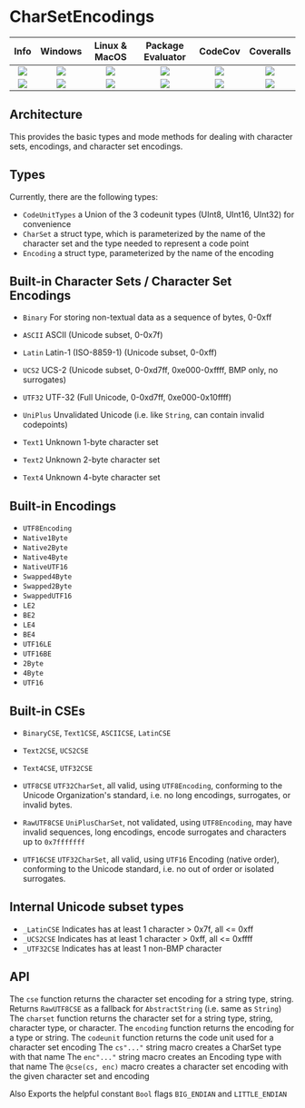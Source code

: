 # CharSetEncodings

| **Info** | **Windows** | **Linux & MacOS** | **Package Evaluator** | **CodeCov** | **Coveralls** |
|:------------------:|:------------------:|:---------------------:|:-----------------:|:---------------------:|:-----------------:|
| [![][license-img]][license-url] | [![][app-s-img]][app-s-url] | [![][travis-s-img]][travis-url] | [![][pkg-s-img]][pkg-url] | [![][codecov-img]][codecov-url] | [![][coverall-s-img]][coverall-s-url]
| [![][gitter-img]][gitter-url] | [![][app-m-img]][app-m-url] | [![][travis-m-img]][travis-url] | [![][pkg-m-img]][pkg-url] | [![][codecov-img]][codecov-url] | [![][coverall-m-img]][coverall-m-url]

[license-img]:  http://img.shields.io/badge/license-MIT-brightgreen.svg?style=flat
[license-url]:  LICENSE.md

[gitter-img]:   https://badges.gitter.im/Join%20Chat.svg
[gitter-url]:   https://gitter.im/JuliaString/Lobby?utm_source=badge&utm_medium=badge&utm_campaign=pr-badge

[travis-url]:   https://travis-ci.org/JuliaString/CharSetEncodings.jl
[travis-s-img]: https://travis-ci.org/JuliaString/CharSetEncodings.jl.svg
[travis-m-img]: https://travis-ci.org/JuliaString/CharSetEncodings.jl.svg?branch=master

[app-s-url]:    https://ci.appveyor.com/project/ScottPJones/charsetencodings-jl
[app-m-url]:    https://ci.appveyor.com/project/ScottPJones/charsetencodings-jl/branch/master
[app-s-img]:    https://ci.appveyor.com/api/projects/status/08ylxl46exltiemd?svg=true
[app-m-img]:    https://ci.appveyor.com/api/projects/status/08ylxl46exltiemd/branch/master?svg=true

[pkg-url]:      http://pkg.julialang.org/?pkg=CharSetEncodings
[pkg-s-img]:    http://pkg.julialang.org/badges/CharSetEncodings_0.6.svg
[pkg-m-img]:    http://pkg.julialang.org/badges/CharSetEncodings_0.7.svg

[codecov-url]:  https://codecov.io/gh/JuliaString/CharSetEncodings.jl
[codecov-img]:  https://codecov.io/gh/JuliaString/CharSetEncodings.jl/branch/master/graph/badge.svg

[coverall-s-url]: https://coveralls.io/github/JuliaString/CharSetEncodings.jl
[coverall-m-url]: https://coveralls.io/github/JuliaString/CharSetEncodings.jl?branch=master
[coverall-s-img]: https://coveralls.io/repos/github/JuliaString/CharSetEncodings.jl/badge.svg
[coverall-m-img]: https://coveralls.io/repos/github/JuliaString/CharSetEncodings.jl/badge.svg?branch=master

## Architecture
This provides the basic types and mode methods for dealing with character sets, encodings,
and character set encodings.

## Types
Currently, there are the following types:

* `CodeUnitTypes`  a Union of the 3 codeunit types (UInt8, UInt16, UInt32) for convenience
* `CharSet`        a struct type, which is parameterized by the name of the character set and the type needed to represent a code point
* `Encoding`       a struct type, parameterized by the name of the encoding

## Built-in Character Sets / Character Set Encodings
* `Binary`  For storing non-textual data as a sequence of bytes, 0-0xff

* `ASCII`   ASCII (Unicode subset, 0-0x7f)
* `Latin`   Latin-1 (ISO-8859-1) (Unicode subset, 0-0xff)
* `UCS2`    UCS-2 (Unicode subset, 0-0xd7ff, 0xe000-0xffff, BMP only, no surrogates)
* `UTF32`   UTF-32 (Full Unicode, 0-0xd7ff, 0xe000-0x10ffff)

* `UniPlus` Unvalidated Unicode (i.e. like `String`, can contain invalid codepoints)

* `Text1`   Unknown 1-byte character set
* `Text2`   Unknown 2-byte character set
* `Text4`   Unknown 4-byte character set

## Built-in Encodings
* `UTF8Encoding`
* `Native1Byte`
* `Native2Byte`
* `Native4Byte`
* `NativeUTF16`
* `Swapped4Byte`
* `Swapped2Byte`
* `SwappedUTF16`
* `LE2`
* `BE2`
* `LE4`
* `BE4`
* `UTF16LE`
* `UTF16BE`
* `2Byte`
* `4Byte`
* `UTF16`

## Built-in CSEs
* `BinaryCSE`, `Text1CSE`, `ASCIICSE`, `LatinCSE`
* `Text2CSE`, `UCS2CSE`
* `Text4CSE`, `UTF32CSE`

* `UTF8CSE`    `UTF32CharSet`, all valid, using `UTF8Encoding`,
               conforming to the Unicode Organization's standard,
	       i.e. no long encodings, surrogates, or invalid bytes.

* `RawUTF8CSE` `UniPlusCharSet`, not validated, using `UTF8Encoding`,
               may have invalid sequences, long encodings, encode surrogates and characters
	       up to `0x7fffffff`

* `UTF16CSE`   `UTF32CharSet`, all valid, using `UTF16` Encoding (native order),
               conforming to the Unicode standard, i.e. no out of order or isolated surrogates.

## Internal Unicode subset types
* `_LatinCSE`   Indicates has at least 1 character > 0x7f, all <= 0xff
* `_UCS2CSE`    Indicates has at least 1 character > 0xff, all <= 0xffff
* `_UTF32CSE`   Indicates has at least 1 non-BMP character

## API
The `cse` function returns the character set encoding for a string type, string.
Returns `RawUTF8CSE` as a fallback for `AbstractString` (i.e. same as `String`)
The `charset` function returns the character set for a string type, string, character type, or character.
The `encoding` function returns the encoding for a type or string.
The `codeunit` function returns the code unit used for a character set encoding
The `cs"..."` string macro creates a CharSet type with that name
The `enc"..."` string macro creates an Encoding type with that name
The `@cse(cs, enc)` macro creates a character set encoding with the given character set and encoding

Also Exports the helpful constant `Bool` flags `BIG_ENDIAN` and `LITTLE_ENDIAN`
